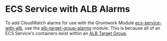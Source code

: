 # ECS Service with ALB Alarms

To add CloudWatch alarms for use with the Gruntwork Module [ecs-service-with-alb](
https://github.com/gruntwork-io/terraform-aws-ecs/tree/master/modules/ecs-service-with-alb), use the [alb-target-group-alarms](
../alb-target-group-alarms) module. This is because all of an ECS Service's containers exist within an [ALB Target Group](
http://docs.aws.amazon.com/elasticloadbalancing/latest/application/load-balancer-target-groups.html).